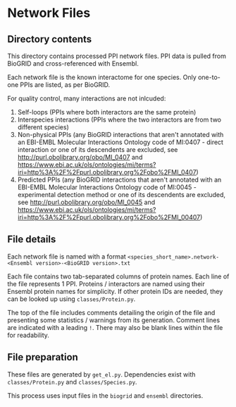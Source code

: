 # Network Files

## Directory contents

This directory contains processed PPI network files. PPI data is pulled from BioGRID and cross-referenced with Ensembl.

Each network file is the known interactome for one species. Only one-to-one PPIs are listed, as per BioGRID.

For quality control, many interactions are not inlcuded:
1. Self-loops (PPIs where both interactors are the same protein)
2. Interspecies interactions (PPIs where the two interactors are from two different species)
3. Non-physical PPIs (any BioGRID interactions that aren't annotated with an EBI-EMBL Molecular Interactions Ontology code of MI:0407 - direct interaction or one of its descendents are excluded, see http://purl.obolibrary.org/obo/MI_0407 and https://www.ebi.ac.uk/ols/ontologies/mi/terms?iri=http%3A%2F%2Fpurl.obolibrary.org%2Fobo%2FMI_0407)
4. Predicted PPIs (any BioGRID interactions that aren't annotated with an EBI-EMBL Molecular Interactions Ontology code of MI:0045 - experimental detection method or one of its descendents are excluded, see http://purl.obolibrary.org/obo/MI_0045 and https://www.ebi.ac.uk/ols/ontologies/mi/terms?iri=http%3A%2F%2Fpurl.obolibrary.org%2Fobo%2FMI_00407)

## File details

Each network file is named with a format `<species_short_name>.network-<Ensembl version>-<BioGRID version>.txt`
  
Each file contains two tab-separated columns of protein names. Each line of the file represents 1 PPI. Proteins / interactors are named using their Ensembl protein names for simplicity. If other protein IDs are needed, they can be looked up using `classes/Protein.py`.

The top of the file includes comments detailing the origin of the file and presenting some statistics / warnings from its generation. Comment lines are indicated with a leading `!`. There may also be blank lines within the file for readability.

## File preparation
These files are generated by `get_el.py`. Dependencies exist with `classes/Protein.py` and `classes/Species.py`.

This process uses input files in the `biogrid` and `ensembl` directories.

